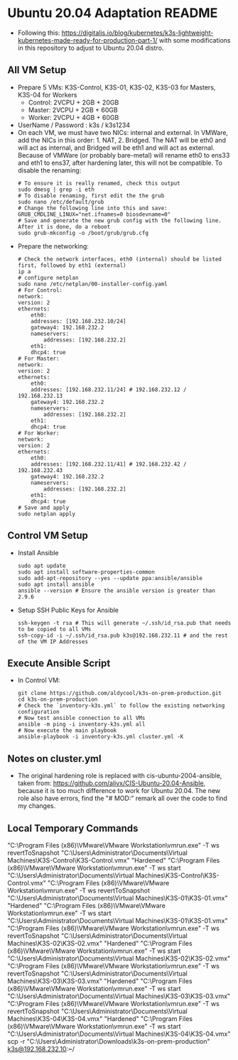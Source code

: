 # Ubuntu 20.04 Adaptation README

- Following this: https://digitalis.io/blog/kubernetes/k3s-lightweight-kubernetes-made-ready-for-production-part-1/ with some modifications in this repository to adjust to Ubuntu 20.04 distro.

## All VM Setup
- Prepare 5 VMs: K3S-Control, K3S-01, K3S-02, K3S-03 for Masters, K3S-04 for Workers
  - Control: 2VCPU + 2GB + 20GB
  - Master: 2VCPU + 2GB + 60GB
  - Worker: 2VCPU + 4GB + 60GB
- UserName / Password : k3s / k3s1234
- On each VM, we must have two NICs: internal and external. In VMWare, add the NICs in this order: 1. NAT, 2. Bridged. The NAT will be eth0 and will act as internal, and Bridged will be eth1 and will act as external. Because of VMWare (or probably bare-metal) will rename eth0 to ens33 and eth1 to ens37, after hardening later, this will not be compatible. To disable the renaming:
  ```
  # To ensure it is really renamed, check this output
  sudo dmesg | grep -i eth
  # To disable renaming, first edit the the grub
  sudo nano /etc/default/grub
  # Change the following line into this and save:
  GRUB_CMDLINE_LINUX="net.ifnames=0 biosdevname=0"
  # Save and generate the new grub config with the following line. After it is done, do a reboot
  sudo grub-mkconfig -o /boot/grub/grub.cfg  
  ```
- Prepare the networking:
  ```
  # Check the network interfaces, eth0 (internal) should be listed first, followed by eth1 (external)
  ip a
  # configure netplan
  sudo nano /etc/netplan/00-installer-config.yaml
  # For Control:
  network:
  version: 2
  ethernets:
      eth0:
      addresses: [192.168.232.10/24]
      gateway4: 192.168.232.2
      nameservers:
          addresses: [192.168.232.2]
      eth1:
      dhcp4: true
  # For Master:
  network:
  version: 2
  ethernets:
      eth0:
      addresses: [192.168.232.11/24] # 192.168.232.12 / 192.168.232.13
      gateway4: 192.168.232.2
      nameservers:
          addresses: [192.168.232.2]
      eth1:
      dhcp4: true
  # For Worker:
  network:
  version: 2
  ethernets:
      eth0:
      addresses: [192.168.232.11/41] # 192.168.232.42 / 192.168.232.43
      gateway4: 192.168.232.2
      nameservers:
          addresses: [192.168.232.2]
      eth1:
      dhcp4: true
  # Save and apply
  sudo netplan apply
  ```

## Control VM Setup
- Install Ansible
  ```
  sudo apt update
  sudo apt install software-properties-common
  sudo add-apt-repository --yes --update ppa:ansible/ansible
  sudo apt install ansible
  ansible --version # Ensure the ansible version is greater than 2.9.6
  ```
- Setup SSH Public Keys for Ansible
  ```
  ssh-keygen -t rsa # This will generate ~/.ssh/id_rsa.pub that needs to be copied to all VMs
  ssh-copy-id -i ~/.ssh/id_rsa.pub k3s@192.168.232.11 # and the rest of the VM IP Addresses
  ```

## Execute Ansible Script
- In Control VM:
  ```
  git clone https://github.com/aldycool/k3s-on-prem-production.git
  cd k3s-on-prem-production
  # Check the `inventory-k3s.yml` to follow the existing networking configuration
  # Now test ansible connection to all VMs
  ansible -m ping -i inventory-k3s.yml all
  # Now execute the main playbook
  ansible-playbook -i inventory-k3s.yml cluster.yml -K
  ```

## Notes on cluster.yml
- The original hardening role is replaced with cis-ubuntu-2004-ansible, taken from: https://github.com/alivx/CIS-Ubuntu-20.04-Ansible, because it is too much difference to work for Ubuntu 20.04. The new role also have errors, find the "# MOD:" remark all over the code to find my changes.

## Local Temporary Commands
"C:\Program Files (x86)\VMware\VMware Workstation\vmrun.exe" -T ws revertToSnapshot "C:\Users\Administrator\Documents\Virtual Machines\K3S-Control\K3S-Control.vmx" "Hardened"
"C:\Program Files (x86)\VMware\VMware Workstation\vmrun.exe" -T ws start "C:\Users\Administrator\Documents\Virtual Machines\K3S-Control\K3S-Control.vmx"
"C:\Program Files (x86)\VMware\VMware Workstation\vmrun.exe" -T ws revertToSnapshot "C:\Users\Administrator\Documents\Virtual Machines\K3S-01\K3S-01.vmx" "Hardened"
"C:\Program Files (x86)\VMware\VMware Workstation\vmrun.exe" -T ws start "C:\Users\Administrator\Documents\Virtual Machines\K3S-01\K3S-01.vmx"
"C:\Program Files (x86)\VMware\VMware Workstation\vmrun.exe" -T ws revertToSnapshot "C:\Users\Administrator\Documents\Virtual Machines\K3S-02\K3S-02.vmx" "Hardened"
"C:\Program Files (x86)\VMware\VMware Workstation\vmrun.exe" -T ws start "C:\Users\Administrator\Documents\Virtual Machines\K3S-02\K3S-02.vmx"
"C:\Program Files (x86)\VMware\VMware Workstation\vmrun.exe" -T ws revertToSnapshot "C:\Users\Administrator\Documents\Virtual Machines\K3S-03\K3S-03.vmx" "Hardened"
"C:\Program Files (x86)\VMware\VMware Workstation\vmrun.exe" -T ws start "C:\Users\Administrator\Documents\Virtual Machines\K3S-03\K3S-03.vmx"
"C:\Program Files (x86)\VMware\VMware Workstation\vmrun.exe" -T ws revertToSnapshot "C:\Users\Administrator\Documents\Virtual Machines\K3S-04\K3S-04.vmx" "Hardened"
"C:\Program Files (x86)\VMware\VMware Workstation\vmrun.exe" -T ws start "C:\Users\Administrator\Documents\Virtual Machines\K3S-04\K3S-04.vmx"
scp -r "C:\Users\Administrator\Downloads\k3s-on-prem-production" k3s@192.168.232.10:~/
